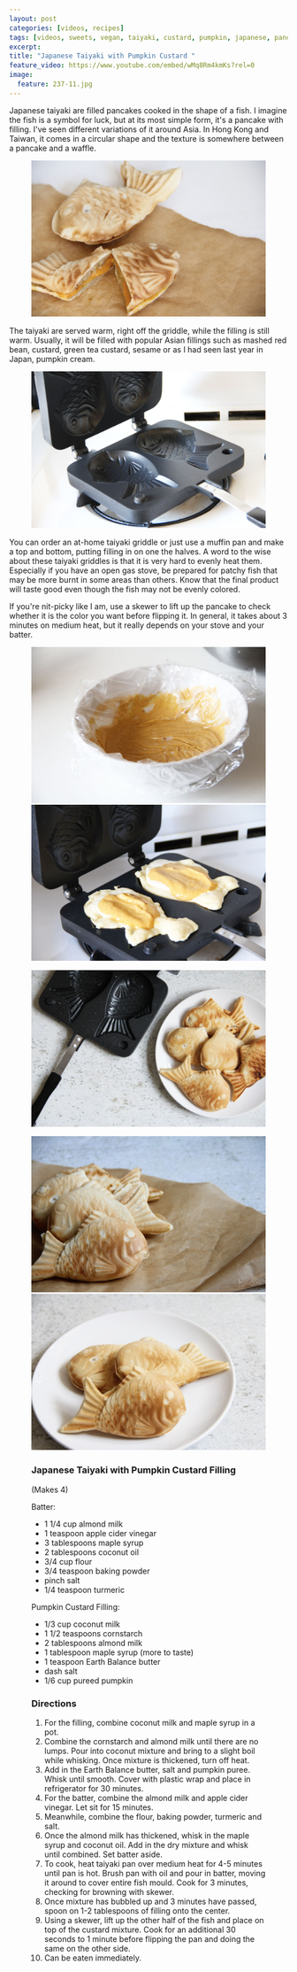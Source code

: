 ```yaml
---
layout: post
categories: [videos, recipes]
tags: [videos, sweets, vegan, taiyaki, custard, pumpkin, japanese, pancake]
excerpt: 
title: "Japanese Taiyaki with Pumpkin Custard "
feature_video: https://www.youtube.com/embed/wMq8Rm4kmKs?rel=0
image:
  feature: 237-11.jpg
---
```


Japanese taiyaki are filled pancakes cooked in the shape of a fish.  I imagine the fish is a symbol for luck, but at its most simple form, it's a pancake with filling.  I've seen different variations of it around Asia.  In Hong Kong and Taiwan, it comes in a circular shape and the texture is somewhere between a pancake and a waffle.

<figure>
    <img src="/images/237-3.jpg">
</figure>


The taiyaki are served warm, right off the griddle, while the filling is still warm.  Usually, it will be filled with popular Asian fillings such as mashed red bean, custard, green tea custard, sesame or as I had seen last year in Japan, pumpkin cream.


<figure>
    <img src="/images/237-7.jpg">
</figure>

You can order an at-home taiyaki griddle or just use a muffin pan and make a top and bottom, putting filling in on one the halves.  A word to the wise about these taiyaki griddles is that it is very hard to evenly heat them.  Especially if you have an open gas stove, be prepared for patchy fish that may be more burnt in some areas than others.  Know that the final product will taste good even though the fish may not be evenly colored.

If you're nit-picky like I am, use a skewer to lift up the pancake to check whether it is the color you want before flipping it.  In general, it takes about 3 minutes on medium heat, but it really depends on your stove and your batter.

<figure class="half">
<img src="/images/237-8.jpg">
<img src="/images/237-9.jpg">
</figure>

<figure>
    <img src="/images/237-12.jpg">
</figure>

<figure class="half">
<img src="/images/237-2.jpg">
<img src="/images/237-10.jpg">
</figure>

<figure class="ingredients" markdown="1">

### Japanese Taiyaki with Pumpkin Custard Filling

(Makes 4)

Batter:

- 1 1/4 cup almond milk
- 1 teaspoon apple cider vinegar
- 3 tablespoons maple syrup
- 2 tablespoons coconut oil
- 3/4 cup flour
- 3/4 teaspoon baking powder
- pinch salt
- 1/4 teaspoon turmeric

Pumpkin Custard Filling:

- 1/3 cup coconut milk
- 1 1/2 teaspoons cornstarch
- 2 tablespoons almond milk
- 1 tablespoon maple syrup (more to taste)
- 1 teaspoon Earth Balance butter
- dash salt
- 1/6 cup pureed pumpkin



</figure>

<figure class="directions" markdown="1">

### Directions

1. For the filling, combine coconut milk and maple syrup in a pot.  
2.  Combine the cornstarch and almond milk until there are no lumps.  Pour into coconut mixture and bring to a slight boil while whisking.  Once mixture is thickened, turn off heat.
3. Add in the Earth Balance butter, salt and pumpkin puree.  Whisk until smooth.  Cover with plastic wrap and place in refrigerator for 30 minutes.
4. For the batter, combine the almond milk and apple cider vinegar.  Let sit for 15 minutes.
5. Meanwhile, combine the flour, baking powder, turmeric and salt.
6. Once the almond milk has thickened, whisk in the maple syrup and coconut oil.  Add in the dry mixture and whisk until combined.  Set batter aside.
7. To cook, heat taiyaki pan over medium heat for 4-5 minutes until pan is hot.  Brush pan with oil and pour in batter, moving it around to cover entire fish mould.  Cook for 3 minutes, checking for browning with skewer.
8. Once mixture has bubbled up and 3 minutes have passed, spoon on 1-2 tablespoons of filling onto the center.
9. Using a skewer, lift up the other half of the fish and place on top of the custard mixture.  Cook for an additional 30 seconds to 1 minute before flipping the pan and doing the same on the other side.
10. Can be eaten immediately.
</figure>

